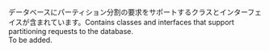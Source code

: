 <Namespace Name="Microsoft.Azure.Documents.Partitioning">
  <Docs>
    <summary><span data-ttu-id="dba75-101">データベースにパーティション分割の要求をサポートするクラスとインターフェイスが含まれています。</span><span class="sxs-lookup"><span data-stu-id="dba75-101">Contains classes and interfaces that support partitioning requests to the database.</span></span></summary> 
    <remarks>To be added.</remarks>
  </Docs>
</Namespace>

